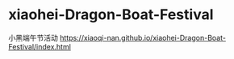 # xiaohei-Dragon-Boat-Festival
小黑端午节活动
https://xiaoqi-nan.github.io/xiaohei-Dragon-Boat-Festival/index.html
